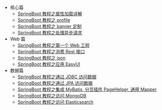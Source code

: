 - 核心篇
  - [SpringBoot 教程之属性加载详解](core/spring-boot-property.md)
  - [SpringBoot 教程之 profile](core/spring-boot-profile.md)
  - [SpringBoot 教程之 banner 定制](core/spring-boot-banner.md)
  - [SpringBoot 教程之处理异步请求](core/spring-boot-asyn.md)
- Web 篇
  - [SpringBoot 教程之第一个 Web 工程](web/spring-boot-web-helloworld.md)
  - [SpringBoot 教程之消费 Rest 接口](web/spring-boot-web-consuming-rest.md)
  - [SpringBoot 教程之 json](web/spring-boot-web-json.md)
  - [SpringBoot 教程之应用 EasyUI](web/spring-boot-web-ui-easyui.md)
- 数据篇
  - [SpringBoot 教程之通过 JDBC 访问数据](data/spring-boot-data-jdbc.md)
  - [SpringBoot 教程之通过 JPA 访问数据](data/spring-boot-data-jpa.md)
  - [SpringBoot 教程之集成 MyBatis, 分页插件 PageHelper, 通用 Mapper](data/spring-boot-data-orm-mybatis.md)
  - [SpringBoot 教程之访问 MongoDB](data/spring-boot-data-mongodb.md)
  - [SpringBoot 教程之访问 Elasticsearch](data/spring-boot-data-elasticsearch.md)
